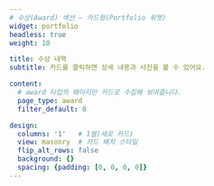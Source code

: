 ```yaml
---
# 수상(Award) 섹션 — 카드형(Portfolio 위젯)
widget: portfolio
headless: true
weight: 10

title: 수상 내역
subtitle: 카드를 클릭하면 상세 내용과 사진을 볼 수 있어요.

content:
  # award 타입의 페이지만 카드로 수집해 보여줍니다.
  page_type: award
  filter_default: 0

design:
  columns: '1'   # 1열(세로 카드)
  view: masonry  # 카드 배치 스타일
  flip_alt_rows: false
  background: {}
  spacing: {padding: [0, 0, 0, 0]}
---
```


